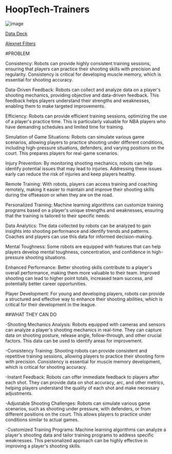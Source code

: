 # HoopTech-Trainers

![image](https://github.com/AlexLop22/HoopTech-Trainers/assets/142961389/72e8996a-bf99-42ba-a7a6-b4d36a10b62b)



[Data Deck](https://docs.google.com/presentation/d/1toaoFZZWnuMCEK4gOW9AItLKebHW2CtRxbk8kNKW1Ps/edit#slide=id.p)

[Alexnet Filters](https://colab.research.google.com/drive/1lrd1NBag0md6_vAqH7CfYM01Rdnlumkq)



#PROBLEM



Consistency: Robots can provide highly consistent training sessions, ensuring that players can practice their shooting skills with precision and regularity. Consistency is critical for developing muscle memory, which is essential for shooting accuracy.

Data-Driven Feedback: Robots can collect and analyze data on a player's shooting mechanics, providing objective and data-driven feedback. This feedback helps players understand their strengths and weaknesses, enabling them to make targeted improvements.

Efficiency: Robots can provide efficient training sessions, optimizing the use of a player's practice time. This is particularly valuable for NBA players who have demanding schedules and limited time for training.

Simulation of Game Situations: Robots can simulate various game scenarios, allowing players to practice shooting under different conditions, including high-pressure situations, defenders, and varying positions on the court. This prepares players for real-game scenarios.

Injury Prevention: By monitoring shooting mechanics, robots can help identify potential issues that may lead to injuries. Addressing these issues early can reduce the risk of injuries and keep players healthy.

Remote Training: With robots, players can access training and coaching remotely, making it easier to maintain and improve their shooting skills during the offseason or when they are on the road.

Personalized Training: Machine learning algorithms can customize training programs based on a player's unique strengths and weaknesses, ensuring that the training is tailored to their specific needs.

Data Analytics: The data collected by robots can be analyzed to gain insights into shooting performance and identify trends and patterns. Coaches and players can use this data for informed decision-making.

Mental Toughness: Some robots are equipped with features that can help players develop mental toughness, concentration, and confidence in high-pressure shooting situations.

Enhanced Performance: Better shooting skills contribute to a player's overall performance, making them more valuable to their team. Improved shooting can lead to higher point totals, increased team success, and potentially better career opportunities.


Player Development: For young and developing players, robots can provide a structured and effective way to enhance their shooting abilities, which is critical for their development in the league.














##WHAT THEY CAN DO


-Shooting Mechanics Analysis: Robots equipped with cameras and sensors can analyze a player's shooting mechanics in real-time. They can capture data on shooting posture, release angle, follow-through, and other crucial factors. This data can be used to identify areas for improvement.

-Consistency Training: Shooting robots can provide consistent and repetitive training sessions, allowing players to practice their shooting form with precision. Consistency is essential for muscle memory development, which is critical for shooting accuracy.

-Instant Feedback: Robots can offer immediate feedback to players after each shot. They can provide data on shot accuracy, arc, and other metrics, helping players understand the quality of each shot and make necessary adjustments.

-Adjustable Shooting Challenges: Robots can simulate various game scenarios, such as shooting under pressure, with defenders, or from different positions on the court. This allows players to practice under conditions similar to actual games.

-Customized Training Programs: Machine learning algorithms can analyze a player's shooting data and tailor training programs to address specific weaknesses. This personalized approach can be highly effective in improving a player's shooting skills.

